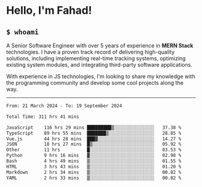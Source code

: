 <h1>Hello, I'm Fahad!</h1>

<h2><code>$ whoami</code></h2>

A Senior Software Engineer with over 5 years of experience in **MERN Stack** technologies. I have a proven track record of delivering high-quality solutions, including implementing real-time tracking systems, optimizing existing system modules, and integrating third-party software applications.

With experience in JS technologies, I'm looking to share my knowledge with the programming community and develop some cool projects along the way.

---

<!--START_SECTION:waka-->

```txt
From: 21 March 2024 - To: 19 September 2024

Total Time: 311 hrs 41 mins

JavaScript    116 hrs 29 mins █████████▒░░░░░░░░░░░░░░░   37.38 %
TypeScript    89 hrs 55 mins  ███████▒░░░░░░░░░░░░░░░░░   28.85 %
Vue.js        44 hrs 28 mins  ███▓░░░░░░░░░░░░░░░░░░░░░   14.27 %
JSON          18 hrs 27 mins  █▒░░░░░░░░░░░░░░░░░░░░░░░   05.92 %
Other         11 hrs          █░░░░░░░░░░░░░░░░░░░░░░░░   03.53 %
Python        9 hrs 16 mins   ▓░░░░░░░░░░░░░░░░░░░░░░░░   02.98 %
Bash          4 hrs 49 mins   ▒░░░░░░░░░░░░░░░░░░░░░░░░   01.55 %
HTML          3 hrs 43 mins   ▒░░░░░░░░░░░░░░░░░░░░░░░░   01.20 %
Markdown      2 hrs 34 mins   ▒░░░░░░░░░░░░░░░░░░░░░░░░   00.82 %
YAML          2 hrs 33 mins   ▒░░░░░░░░░░░░░░░░░░░░░░░░   00.82 %
```

<!--END_SECTION:waka-->

<!--
**heyFahad/heyFahad** is a ✨ _special_ ✨ repository because its `README.md` (this file) appears on your GitHub profile.

Here are some ideas to get you started:

- 🔭 I’m currently working on ...
- 🌱 I’m currently learning ...
- 👯 I’m looking to collaborate on ...
- 🤔 I’m looking for help with ...
- 💬 Ask me about ...
- 📫 How to reach me: ...
- 😄 Pronouns: ...
- ⚡ Fun fact: ...
-->
